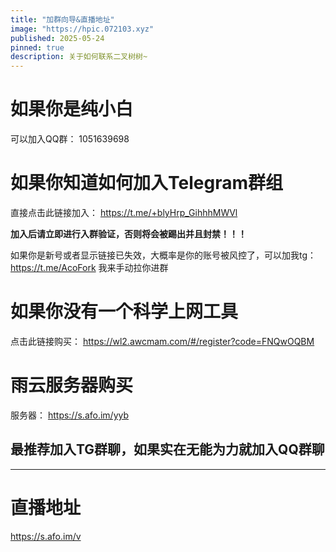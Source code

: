 ```yaml
---
title: "加群向导&直播地址"
image: "https://hpic.072103.xyz"
published: 2025-05-24
pinned: true
description: 关于如何联系二叉树树~
---
```


# 如果你是纯小白

可以加入QQ群： 1051639698

# 如果你知道如何加入Telegram群组

直接点击此链接加入： https://t.me/+blyHrp_GihhhMWVl

**加入后请立即进行入群验证，否则将会被踢出并且封禁！！！**

如果你是新号或者显示链接已失效，大概率是你的账号被风控了，可以加我tg： https://t.me/AcoFork 我来手动拉你进群

# 如果你没有一个科学上网工具

点击此链接购买： https://wl2.awcmam.com/#/register?code=FNQwOQBM

# 雨云服务器购买

服务器： https://s.afo.im/yyb

## 最推荐加入TG群聊，如果实在无能为力就加入QQ群聊

---

# 直播地址

https://s.afo.im/v